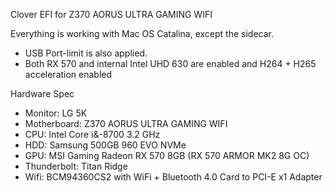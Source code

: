 Clover EFI for Z370 AORUS ULTRA GAMING WIFI

Everything is working with Mac OS Catalina, except the sidecar.

* USB Port-limit is also applied.
* Both RX 570 and internal Intel UHD 630 are enabled and H264 + H265 acceleration enabled

Hardware Spec

* Monitor: LG 5K
* Motherboard: Z370 AORUS ULTRA GAMING WIFI
* CPU: Intel Core i&-8700 3.2 GHz 
* HDD: Samsung 500GB 960 EVO NVMe 
* GPU: MSI Gaming Radeon RX 570 8GB (RX 570 ARMOR MK2 8G OC)
* Thunderbolt: Titan Ridge
* Wifi: BCM94360CS2 with WiFi + Bluetooth 4.0 Card to PCI-E x1 Adapter
